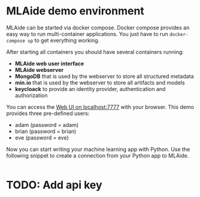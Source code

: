 # MLAide demo environment
MLAide can be started via docker compose. Docker compose provides an easy way to run multi-container applications.
You just have to run `docker-compose up` to get everything working.

After starting all containers you should have several containers running:
- **MLAide web user interface**
- **MLAide webserver**
- **MongoDB** that is used by the webserver to store all structured metadata
- **min.io** that is used by the webserver to store all artifacts and models
- **keycloack** to provide an identity provider, authentication and authorization

You can access the [Web UI on localhost:7777](http://localhost:7777) with your browser. This demo
provides three pre-defined users:
- adam (password = adam)
- brian (password = brian)
- eve (password = eve)

Now you can start writing your machine learning app with Python. Use the following snippet to create a
connection from your Python app to MLAide.

```python
```

# TODO: Add api key